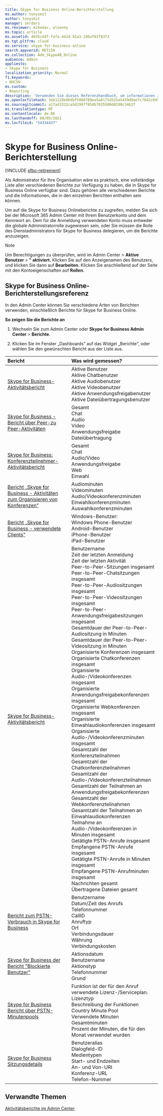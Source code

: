```yaml
---
title: Skype for Business Online-Berichterstellung
ms.author: tonysmit
author: tonysmit
manager: serdars
ms.reviewer: mikedav, wlooney
ms.topic: article
ms.assetid: 4935cddf-fafa-442d-91a3-246af01f8373
ms.tgt.pltfrm: cloud
ms.service: skype-for-business-online
search.appverid: MET150
ms.collection: Adm_Skype4B_Online
audience: Admin
appliesto:
- Skype for Business
localization_priority: Normal
f1.keywords:
- NOCSH
ms.custom:
- Reporting
description: 'Verwenden Sie dieses Referenzhandbuch, um informationen zu Skype for Business Online-Berichterstellung zu erhalten und zu erfahren, welche Informationen verfügbar sind. '
ms.openlocfilehash: 3eb1228e06dbf5880789ea5a8175d325a5439d9aefc7642c045963884fde70c3
ms.sourcegitcommit: a17ad3332ca5d2997f85db7835500d8190c34b2f
ms.translationtype: MT
ms.contentlocale: de-DE
ms.lasthandoff: 08/05/2021
ms.locfileid: "54334437"
---
```

# <a name="skype-for-business-online-reporting"></a>Skype for Business Online-Berichterstellung

[!INCLUDE [sfbo-retirement](../../Hub/includes/sfbo-retirement.md)]

Als Administrator für Ihre Organisation wäre es praktisch, eine vollständige Liste aller verschiedenen Berichte zur Verfügung zu haben, die in Skype for Business Online verfügbar sind. Dazu gehören alle verschiedenen Berichte und die Informationen, die in den einzelnen Berichten enthalten sein können.
  
Um auf die Skype for Business Onlineberichte zu zugreifen, melden Sie sich bei der Microsoft 365 Admin Center mit Ihrem Benutzerkonto und dem Kennwort an. Dem für die Anmeldung verwendeten Konto muss entweder die globale Administratorrolle zugewiesen sein, oder Sie müssen die Rolle des Dienstadministrators für Skype for Business delegieren, um die Berichte anzuzeigen.
  
> [!NOTE]
> Um Berechtigungen zu überprüfen, wird im Admin Center > **Aktive Benutzer**  >  **" aktiviert.** Klicken Sie auf den Anzeigenamen des Benutzers, und klicken Sie dann auf **Bearbeiten.** Klicken Sie anschließend auf der Seite mit den Kontoeigenschaften auf **Rollen.**
  
## <a name="skype-for-business-online-reporting-reference"></a>Skype for Business Online-Berichterstellungsreferenz

In den Admin Center können Sie verschiedene Arten von Berichten verwenden, einschließlich Berichte für Skype for Business Online.
  
 **So zeigen Sie die Berichte an**
  
1. Wechseln Sie zum Admin Center oder **Skype for Business Admin Center**  >  **Berichte**.
    
2. Klicken Sie im Fenster „Dashboards" auf das Widget „Berichte", oder wählen Sie den gewünschten Bericht aus der Liste aus.
    
|**Bericht**|**Was wird gemessen?**|
|:-----|:-----|
|[Skype for Business-Aktivitätsbericht](activity-report.md) <br/> | Aktive Benutzer <br/>  Aktive Chatbenutzer <br/>  Aktive Audiobenutzer <br/>  Aktive Videobenutzer <br/>  Aktive Anwendungsfreigabenutzer <br/>  Aktive Dateiübertragungsbenutzer <br/> |
|[Skype for Business - Bericht über Peer-zu Peer-Aktivitäten](peer-to-peer-activity-report.md) <br/> | Gesamt <br/>  Chat <br/>  Audio <br/>  Video <br/>  Anwendungsfreigabe <br/>  Dateiübertragung <br/> |
|[Skype for Business: Konferenzteilnehmer-Aktivitätsbericht](conference-participant-activity-report.md) <br/> | Gesamt <br/>  Chat <br/>  Audio/Video <br/>  Anwendungsfreigabe <br/>  Web <br/>  Einwahl <br/> |
|[Bericht „Skype for Business - Aktivitäten zum Organisieren von Konferenzen"](conference-organizer-activity-report.md) <br/> | Audiominuten <br/>  Videominuten <br/>  Audio/Videokonferenzminuten <br/>  Einwahlkonferenzminuten <br/>  Auswahlkonferenzminuten <br/> |
|[Bericht „Skype for Business - verwendete Clients"](device-usage-report.md) <br/> | Windows-Benutzer: <br/>  Windows Phone-Benutzer <br/>  Android-Benutzer <br/>  iPhone-Benutzer <br/>  iPad-Benutzer <br/> |
|[Skype for Business-Aktivitätsbericht](activity-report.md) <br/> | Benutzername <br/>  Zeit der letzten Anmeldung <br/>  Zeit der letzten Aktivität <br/>  Peer-to-Peer-Sitzungen insgesamt <br/>  Peer-to-Peer-Chatsitzungen insgesamt <br/>  Peer-to-Peer-Audiositzungen insgesamt <br/>  Peer-to-Peer-Videositzungen insgesamt <br/>  Peer-to-Peer-Anwendungsfreigabesitzungen insgesamt <br/>  Gesamtdauer der Peer-to-Peer-Audiositzung in Minuten <br/>  Gesamtdauer der Peer-to-Peer-Videositzung in Minuten <br/>  Organisierte Konferenzen insgesamt <br/>  Organisierte Chatkonferenzen insgesamt <br/>  Organisierte Audio-/Videokonferenzen insgesamt <br/>  Organisierte Anwendungsfreigabekonferenzen insgesamt <br/>  Organisierte Webkonferenzen insgesamt <br/>  Organisierte Einwahlaudiokonferenzen insgesamt <br/>  Organisierte Audio-/Videokonferenzminuten insgesamt <br/>  Gesamtzahl der Konferenzteilnahmen <br/>  Gesamtzahl der Chatkonferenzteilnahmen <br/>  Gesamtzahl der Audio-/Videokonferenzteilnahmen <br/>  Gesamtzahl der Teilnahmen an Anwendungsfreigabekonferenzen <br/>  Gesamtzahl der Webkonferenzteilnahmen <br/>  Gesamtzahl der Teilnahmen an Einwahlaudiokonferenzen <br/>  Teilnahme an Audio-/Videokonferenzen in Minuten insgesamt <br/>  Getätigte PSTN-Anrufe insgesamt <br/>  Empfangene PSTN-Anrufe insgesamt <br/>  Getätigte PSTN-Anrufe in Minuten insgesamt <br/>  Empfangene PSTN-Anrufminuten insgesamt <br/>  Nachrichten gesamt <br/>  Übertragene Dateien gesamt <br/> |
|[Bericht zum PSTN-Verbrauch in Skype for Business](pstn-usage-report.md) <br/>  | Benutzername <br/>  Datum/Zeit des Anrufs <br/>  Telefonnummer <br/>  CallID <br/>  Anruftyp <br/>  Ort <br/>  Verbindungsdauer <br/>  Währung <br/>  Verbindungskosten <br/> |
|[Skype for Business der Bericht "Blockierte Benutzer"](users-blocked-report.md) <br/> | Aktionsdatum <br/>  Benutzername <br/>  Aktionstyp <br/>  Telefonnummer <br/>  Grund <br/> |
|[Skype for Business Bericht über PSTN-Minutenpools](pstn-minute-pools-report.md) <br/> | Funktion ist der für den Anruf verwendete Lizenz-/Serviceplan. <br/> Lizenztyp <br/> Beschreibung der Funktionen <br/> Country Minute Pool  <br/> Verwendete Minuten <br/> Gesamtminuten <br/> Prozent der Minuten, die für den Monat verwendet wurden <br/> |
|[Skype for Business Sitzungsdetails](session-details-report.md) <br/> | Benutzeralias <br/> Dialogfeld-ID  <br/> Medientypen  <br/> Start- und Endzeiten <br/> An- und Von-URI <br/> Konferenz-URL <br/> Telefon-Nummer <br/> |
 
## <a name="related-topics"></a>Verwandte Themen
[Aktivitätsberichte im Admin Center](https://support.office.com/article/0d6dfb17-8582-4172-a9a9-aed798150263)

  
 
